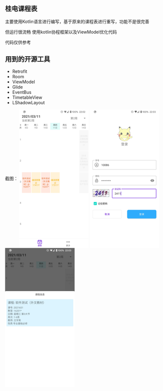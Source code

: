 ## 桂电课程表
主要使用Kotlin语言进行编写，基于原来的课程表进行重写，功能不是很完善

但运行很流畅
使用kotlin协程框架以及ViewModel优化代码


代码仅供参考


## 用到的开源工具

- Retrofit
- Room
- ViewModel
- Glide
- EventBus
- TimetableView
- LShadowLayout


截图：
 <img src="./Screenshots/m1.jpg" width = "45%" height = "45%" alt="" align=center />
 <img src="./Screenshots/l1.jpg" width = "45%" height = "45%" alt="" align=center />
 <img src="./Screenshots/d1.jpg" width = "45%" height = "45%" alt="" align=center />
